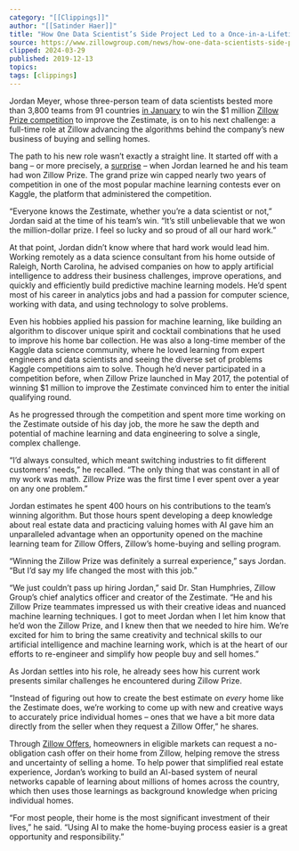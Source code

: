```yaml
---
category: "[[Clippings]]"
author: "[[Satinder Haer]]"
title: "How One Data Scientist’s Side Project Led to a Once-in-a-Lifetime Job"
source: https://www.zillowgroup.com/news/how-one-data-scientists-side-project-led-to-a-once-in-a-lifetime-job/
clipped: 2024-03-29
published: 2019-12-13
topics: 
tags: [clippings]
---
```


Jordan Meyer, whose three-person team of data scientists bested more than 3,800 teams from 91 countries [in January](http://zillow.mediaroom.com/2019-01-30-Zillow-Awards-1-Million-to-Team-that-Built-a-Better-Zestimate) to win the $1 million [Zillow Prize competition](https://www.zillow.com/marketing/zillow-prize/) to improve the Zestimate, is on to his next challenge: a full-time role at Zillow advancing the algorithms behind the company’s new business of buying and selling homes.

The path to his new role wasn’t exactly a straight line. It started off with a bang – or more precisely, a [surprise](https://www.youtube.com/watch?v=rXpqZie1BRY) – when Jordan learned he and his team had won Zillow Prize. The grand prize win capped nearly two years of competition in one of the most popular machine learning contests ever on Kaggle, the platform that administered the competition.

“Everyone knows the Zestimate, whether you’re a data scientist or not,” Jordan said at the time of his team’s win. “It’s still unbelievable that we won the million-dollar prize. I feel so lucky and so proud of all our hard work.”

At that point, Jordan didn’t know where that hard work would lead him. Working remotely as a data science consultant from his home outside of Raleigh, North Carolina, he advised companies on how to apply artificial intelligence to address their business challenges, improve operations, and quickly and efficiently build predictive machine learning models. He’d spent most of his career in analytics jobs and had a passion for computer science, working with data, and using technology to solve problems. 

Even his hobbies applied his passion for machine learning, like building an algorithm to discover unique spirit and cocktail combinations that he used to improve his home bar collection. He was also a long-time member of the Kaggle data science community, where he loved learning from expert engineers and data scientists and seeing the diverse set of problems Kaggle competitions aim to solve. Though he’d never participated in a competition before, when Zillow Prize launched in May 2017, the potential of winning $1 million to improve the Zestimate convinced him to enter the initial qualifying round.

As he progressed through the competition and spent more time working on the Zestimate outside of his day job, the more he saw the depth and potential of machine learning and data engineering to solve a single, complex challenge.  

“I’d always consulted, which meant switching industries to fit different customers’ needs,” he recalled. “The only thing that was constant in all of my work was math. Zillow Prize was the first time I ever spent over a year on any one problem.”

Jordan estimates he spent 400 hours on his contributions to the team’s winning algorithm. But those hours spent developing a deep knowledge about real estate data and practicing valuing homes with AI gave him an unparalleled advantage when an opportunity opened on the machine learning team for Zillow Offers, Zillow’s home-buying and selling program.

“Winning the Zillow Prize was definitely a surreal experience,” says Jordan. “But I’d say my life changed the most with this job.”

“We just couldn’t pass up hiring Jordan,” said Dr. Stan Humphries, Zillow Group’s chief analytics officer and creator of the Zestimate. “He and his Zillow Prize teammates impressed us with their creative ideas and nuanced machine learning techniques. I got to meet Jordan when I let him know that he’d won the Zillow Prize, and I knew then that we needed to hire him. We’re excited for him to bring the same creativity and technical skills to our artificial intelligence and machine learning work, which is at the heart of our efforts to re-engineer and simplify how people buy and sell homes.”  

As Jordan settles into his role, he already sees how his current work presents similar challenges he encountered during Zillow Prize.

“Instead of figuring out how to create the best estimate on *every* home like the Zestimate does, we’re working to come up with new and creative ways to accurately price individual homes – ones that we have a bit more data directly from the seller when they request a Zillow Offer,” he shares.

Through [Zillow Offers](https://www.zillow.com/offers/), homeowners in eligible markets can request a no-obligation cash offer on their home from Zillow, helping remove the stress and uncertainty of selling a home. To help power that simplified real estate experience, Jordan’s working to build an AI-based system of neural networks capable of learning about millions of homes across the country, which then uses those learnings as background knowledge when pricing individual homes.  

“For most people, their home is the most significant investment of their lives,” he said. “Using AI to make the home-buying process easier is a great opportunity and responsibility.”